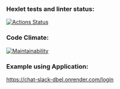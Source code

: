 ### Hexlet tests and linter status:
[![Actions Status](https://github.com/IVANn84/frontend-project-12/actions/workflows/hexlet-check.yml/badge.svg)](https://github.com/IVANn84/frontend-project-12/actions)

### Code Climate:
[![Maintainability](https://api.codeclimate.com/v1/badges/a761f1869fa461dcc5b4/maintainability)](https://codeclimate.com/github/IVANn84/frontend-project-12/maintainability)

### Example using Application:
https://chat-slack-dbel.onrender.com/login
